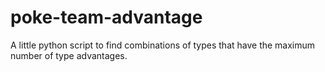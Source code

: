 # poke-team-advantage
A little python script to find combinations of types that have the maximum number of type advantages.
